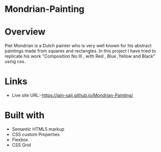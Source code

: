 # Mondrian-Painting

# Overview
Piet Mondrian is a Dutch painter who is very well known for his abstract paintings made from squares and rectangles. In this project I have tried to replicate his work "Composition No III , with Red , Blue ,Yellow and Black" using css.
# Links
  - Live site URL:-https://jain-saji.github.io/Mondrian-Painting/
# Built with
  - Semantic HTML5 markup
  - CSS custom Properties
  - Flexbox
  - CSS Grid
  


